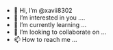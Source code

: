 - 👋 Hi, I’m @xavii8302
- 👀 I’m interested in you ....
- 🌱 I’m currently learning ...
- 💞️ I’m looking to collaborate on ...
- 📫 How to reach me ...

<!---
xavii8302/xavii8302 is a ✨ special ✨ repository because its `README.md` (this file) appears on your GitHub profile.
You can click the Preview link to take a look at your changes.
--->
